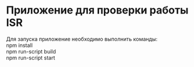 # Приложение для проверки работы ISR

Для запуска приложение необходимо выполнить команды:  
npm install  
npm run-script build  
npm run-script start
